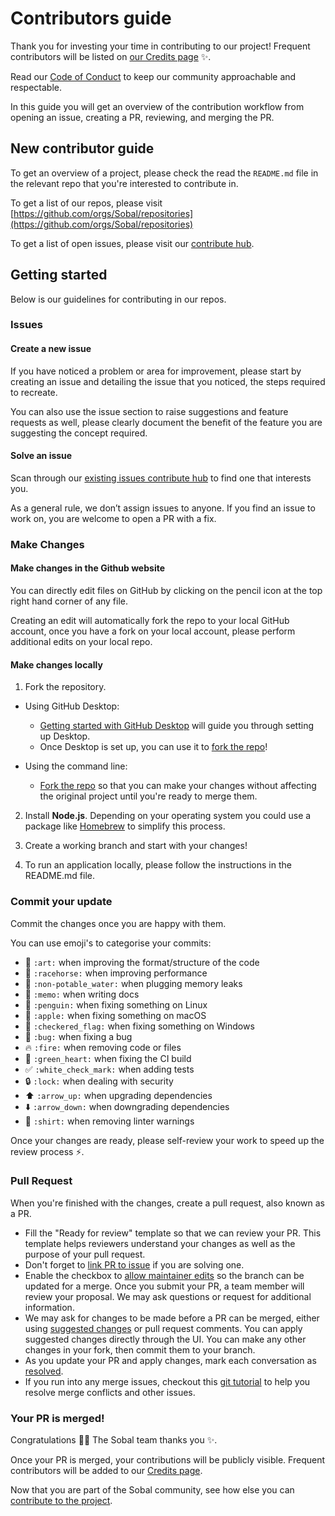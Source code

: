 
# Contributors guide

Thank you for investing your time in contributing to our project! Frequent contributors will be listed on [our Credits page](https://docs.sobal.fi/sobal-docs/getting-involved/credits) :sparkles:. 

Read our [Code of Conduct](./CODE_OF_CONDUCT.md) to keep our community approachable and respectable.

In this guide you will get an overview of the contribution workflow from opening an issue, creating a PR, reviewing, and merging the PR.

## New contributor guide

To get an overview of a project, please check the read the `README.md` file in the relevant repo that you're interested to contribute in. 

To get a list of our repos, please visit [https://github.com/orgs/Sobal/repositories](https://github.com/orgs/Sobal/repositories)

To get a list of open issues, please visit our [contribute hub](https://contribute.sobal.fi/).

## Getting started

Below is our guidelines for contributing in our repos.

### Issues

#### Create a new issue

If you have noticed a problem or area for improvement, please start by creating an issue and detailing the issue that you noticed, the steps required to recreate.

You can also use the issue section to raise suggestions and feature requests as well, please clearly document the benefit of the feature you are suggesting the concept required.

#### Solve an issue

Scan through our [existing issues contribute hub](https://contribute.sobal.fi/) to find one that interests you.

As a general rule, we don’t assign issues to anyone. If you find an issue to work on, you are welcome to open a PR with a fix.

### Make Changes

#### Make changes in the Github website

You can directly edit files on GitHub by clicking on the pencil icon at the top right hand corner of any file.

Creating an edit will automatically fork the repo to your local GitHub account, once you have a fork on your local account, please perform additional edits on your local repo.

#### Make changes locally

1. Fork the repository.
- Using GitHub Desktop:
  - [Getting started with GitHub Desktop](https://docs.github.com/en/desktop/installing-and-configuring-github-desktop/getting-started-with-github-desktop) will guide you through setting up Desktop.
  - Once Desktop is set up, you can use it to [fork the repo](https://docs.github.com/en/desktop/contributing-and-collaborating-using-github-desktop/cloning-and-forking-repositories-from-github-desktop)!

- Using the command line:
  - [Fork the repo](https://docs.github.com/en/github/getting-started-with-github/fork-a-repo#fork-an-example-repository) so that you can make your changes without affecting the original project until you're ready to merge them.

2. Install **Node.js**. Depending on your operating system you could use  a package like [Homebrew](https://brew.sh) to simplify this process.

3. Create a working branch and start with your changes!

4. To run an application locally, please follow the instructions in the README.md file. 

### Commit your update

Commit the changes once you are happy with them.

You can use emoji's to categorise your commits:
-   🎨  `:art:`  when improving the format/structure of the code
-   🐎  `:racehorse:`  when improving performance
-   🚱  `:non-potable_water:`  when plugging memory leaks
-   📝  `:memo:`  when writing docs
-   🐧  `:penguin:`  when fixing something on Linux
-   🍎  `:apple:`  when fixing something on macOS
-   🏁  `:checkered_flag:`  when fixing something on Windows
-   🐛  `:bug:`  when fixing a bug
-   🔥  `:fire:`  when removing code or files
-   💚  `:green_heart:`  when fixing the CI build
-   ✅  `:white_check_mark:`  when adding tests
-   🔒  `:lock:`  when dealing with security
-   ⬆️  `:arrow_up:`  when upgrading dependencies
-   ⬇️  `:arrow_down:`  when downgrading dependencies
-   👕  `:shirt:`  when removing linter warnings

Once your changes are ready, please self-review your work to speed up the review process :zap:.

### Pull Request

When you're finished with the changes, create a pull request, also known as a PR.
- Fill the "Ready for review" template so that we can review your PR. This template helps reviewers understand your changes as well as the purpose of your pull request. 
- Don't forget to [link PR to issue](https://docs.github.com/en/issues/tracking-your-work-with-issues/linking-a-pull-request-to-an-issue) if you are solving one.
- Enable the checkbox to [allow maintainer edits](https://docs.github.com/en/github/collaborating-with-issues-and-pull-requests/allowing-changes-to-a-pull-request-branch-created-from-a-fork) so the branch can be updated for a merge.
Once you submit your PR, a team member will review your proposal. We may ask questions or request for additional information.
- We may ask for changes to be made before a PR can be merged, either using [suggested changes](https://docs.github.com/en/github/collaborating-with-issues-and-pull-requests/incorporating-feedback-in-your-pull-request) or pull request comments. You can apply suggested changes directly through the UI. You can make any other changes in your fork, then commit them to your branch.
- As you update your PR and apply changes, mark each conversation as [resolved](https://docs.github.com/en/github/collaborating-with-issues-and-pull-requests/commenting-on-a-pull-request#resolving-conversations).
- If you run into any merge issues, checkout this [git tutorial](https://github.com/skills/resolve-merge-conflicts) to help you resolve merge conflicts and other issues.

### Your PR is merged!

Congratulations :tada::tada: The Sobal team thanks you :sparkles:. 

Once your PR is merged, your contributions will be publicly visible. Frequent contributors will be added to our [Credits page](https://docs.sobal.fi/sobal-docs/getting-involved/credits).

Now that you are part of the Sobal community, see how else you can [contribute to the project](https://contribute.sobal.fi/).

